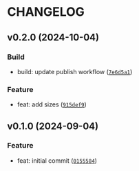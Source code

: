 # CHANGELOG

## v0.2.0 (2024-10-04)

### Build

* build: update publish workflow ([`7e6d5a1`](https://github.com/beatreichenbach/qt-material-icons/commit/7e6d5a1d045ee171d7b2a69b92ee4243597f4c39))

### Feature

* feat: add sizes ([`915def9`](https://github.com/beatreichenbach/qt-material-icons/commit/915def9119a17d440472ad4ccd4a2ac7aac4accd))

## v0.1.0 (2024-09-04)

### Feature

* feat: initial commit ([`0155584`](https://github.com/beatreichenbach/qt-material-icons/commit/01555849a8f96d0d210c8ab981bd4a8f154c3776))
